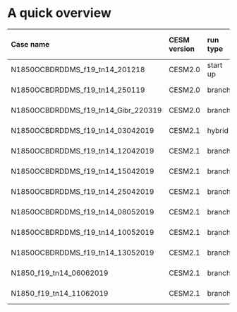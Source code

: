 

# A quick overview

| Case name | CESM version | run type | branch time (y-m-d) | Simulation time (y) |   
| :--- | :--- |  :--- | :--- |  :--- | 
|N1850OCBDRDDMS_f19_tn14_201218 | CESM2.0 | start up | - | 0001 - 0135 |
|N1850OCBDRDDMS_f19_tn14_250119 | CESM2.0 | branch | 0091-01-01 | 0091 - 0645 |
|N1850OCBDRDDMS_f19_tn14_Gibr_220319 | CESM2.0 | branch | 0361-01-01 | 0361 - 0420 |
|N1850OCBDRDDMS_f19_tn14_03042019 | CESM2.1  | hybrid | 042101-01 | 0421 - 0562 |
|N1850OCBDRDDMS_f19_tn14_12042019 | CESM2.1  | branch | 0561-01-01 | 0561 - 0625 |
|N1850OCBDRDDMS_f19_tn14_15042019 | CESM2.1  | branch | 0626-01-01 | 0626 - 0799 |
|N1850OCBDRDDMS_f19_tn14_25042019 | CESM2.1  | branch | 0796-01-01 | 0796 - 0997 |
|N1850OCBDRDDMS_f19_tn14_08052019 | CESM2.1  | branch | 0996-01-01 | 0996 - 1035 |
|N1850OCBDRDDMS_f19_tn14_10052019 | CESM2.1  | branch | 1036-01-01 | 1036 - 1104 |
|N1850OCBDRDDMS_f19_tn14_13052019 | CESM2.1  | branch | 1101-01-01 | 1101 - 1515 |
|N1850_f19_tn14_06062019 |  CESM2.1  | branch | 1516-01-01 | 1516 - 1565 |
|N1850_f19_tn14_11062019 |  CESM2.1  | branch | 1566-01-01 | 1566 - 1600 |
